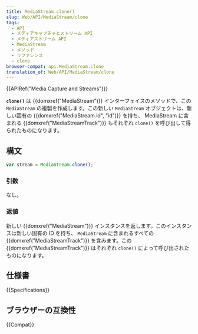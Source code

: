 ```yaml
---
title: MediaStream.clone()
slug: Web/API/MediaStream/clone
tags:
  - API
  - メディアキャプチャとストリーム API
  - メディアストリーム API
  - MediaStream
  - メソッド
  - リファレンス
  - clone
browser-compat: api.MediaStream.clone
translation_of: Web/API/MediaStream/clone
---
```

{{APIRef("Media Capture and Streams")}}

**`clone()`** は {{domxref("MediaStream")}} インターフェイスのメソッドで、この `MediaStream` の複製を作成します。この新しい `MediaStream` オブジェクトは、新しい固有の {{domxref("MediaStream.id", "id")}} を持ち、 MediaStream に含まれる {{domxref("MediaStreamTrack")}} もそれぞれ `clone()` を呼び出して得られたものになります。

## 構文

```js
var stream = MediaStream.clone();
```

### 引数

なし。

### 返値

新しい {{domxref("MediaStream")}} インスタンスを返します。このインスタンスは新しい固有の ID を持ち、 `MediaStream` に含まれるすべての {{domxref("MediaStreamTrack")}} を含みます。この {{domxref("MediaStreamTrack")}} はそれぞれ `clone()` によって呼び出されたものになります。

## 仕様書

{{Specifications}}

## ブラウザーの互換性

{{Compat}}
